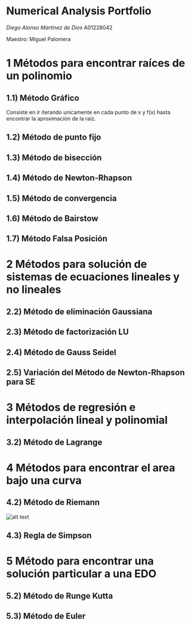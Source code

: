 # Numerical Analysis Portfolio

*Diego Alonso Martínez de Dios*
A01228042

Maestro: Miguel Palomera 

# 1 Métodos para encontrar raíces de un polinomio
## 1.1) Método Gráfico
Consiste en ir iterando unicamente en cada punto de x y f(x) hasta encontrar la aproximación de la raiz.
## 1.2) Método de punto fijo

## 1.3) Método de bisección

## 1.4) Método de Newton-Rhapson

## 1.5) Método de convergencia

## 1.6) Método de Bairstow

## 1.7) Método Falsa Posición

# 2 Métodos para solución de sistemas de ecuaciones lineales y no lineales
## 2.2) Método de eliminación Gaussiana

## 2.3) Método de factorización LU

## 2.4) Método de Gauss Seidel

## 2.5) Variación del Método de Newton-Rhapson para SE 

# 3 Métodos de regresión e interpolación lineal y polinomial

## 3.2) Método de Lagrange


# 4 Métodos para encontrar el area bajo una curva
## 4.2) Método de Riemann
![alt text](https://wikimedia.org/api/rest_v1/media/math/render/svg/0da5360c7c977de946f5fcb5ff2ee23b8aac8008)
## 4.3) Regla de Simpson


# 5 Método para encontrar una solución particular a una EDO
## 5.2) Método de Runge Kutta

## 5.3) Método de Euler

